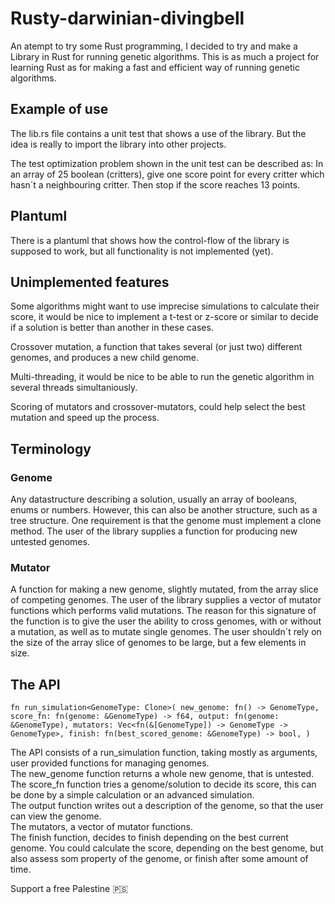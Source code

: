 # Rusty-darwinian-divingbell
An atempt to try some Rust programming, I decided to try and make a Library in Rust for running genetic algorithms.
This is as much a project for learning Rust as for making a fast and efficient way of running genetic algorithms. 

## Example of use
The lib.rs file contains a unit test that shows a use of the library. But the idea is really to import the library into other projects.

The test optimization problem shown in the unit test can be described as: In an array of 25 boolean (critters), give one score point for every critter which hasn´t a neighbouring critter. Then stop if the score reaches 13 points. 


## Plantuml
There is a plantuml that shows how the control-flow of the library is supposed to work, but all functionality is not implemented (yet).

## Unimplemented features
Some algorithms might want to use imprecise simulations to calculate their score, it would be nice to implement a t-test or z-score or similar to decide if a solution is better than another in these cases.

Crossover mutation, a function that takes several (or just two) different genomes, and produces a new child genome.

Multi-threading, it would be nice to be able to run the genetic algorithm in several threads simultaniously.

Scoring of mutators and crossover-mutators, could help select the best mutation and speed up the process.

## Terminology
### Genome
Any datastructure describing a solution, usually an array of booleans, enums or numbers. However, this can also be another structure, such as a tree
structure. One requirement is that the genome must implement a clone method. The user of the library supplies a function for producing new untested genomes.
### Mutator
A function for making a new genome, slightly mutated, from the array slice of competing genomes. The user of the library supplies a vector of mutator functions which performs valid mutations. The reason for this signature of the function is to give the user the ability to cross genomes, with or without a mutation, as well as to mutate single genomes. The user shouldn´t rely on the size of the array slice of genomes to be large, but a few elements in size.   

## The API
`fn run_simulation<GenomeType: Clone>(
    new_genome: fn() -> GenomeType,
    score_fn: fn(genome: &GenomeType) -> f64,
    output: fn(genome: &GenomeType),
    mutators: Vec<fn(&[GenomeType]) -> GenomeType -> GenomeType>,
    finish: fn(best_scored_genome: &GenomeType) -> bool,
)`

The API consists of a run_simulation function, taking mostly as arguments, user provided functions for managing genomes.  
The new_genome function returns a whole new genome, that is untested.  
The score_fn function tries a genome/solution to decide its score, this can be done by a simple calculation or an advanced simulation.  
The output function writes out a description of the genome, so that the user can view the genome.  
The mutators, a vector of mutator functions.  
The finish function, decides to finish depending on the best current genome. You could calculate the score, depending on
the best genome, but also assess som property of the genome, or finish after some amount of time.

Support a free Palestine 🇵🇸
